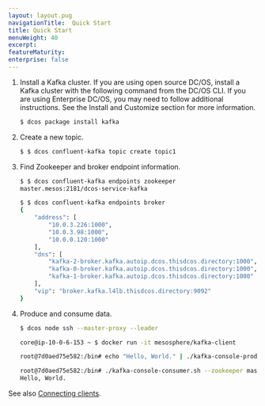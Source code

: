 ```yaml
---
layout: layout.pug
navigationTitle:  Quick Start
title: Quick Start
menuWeight: 40
excerpt:
featureMaturity:
enterprise: false
---
```


<!-- This source repo for this topic is https://github.com/mesosphere/dcos-commons -->


1. Install a Kafka cluster. If you are using open source DC/OS, install a Kafka cluster with the following command from the DC/OS CLI. If you are using Enterprise DC/OS, you may need to follow additional instructions. See the Install and Customize section for more information.

    ```bash
    $ dcos package install kafka
    ```

1. Create a new topic.

    ```bash
    $ $ dcos confluent-kafka topic create topic1
    ```

1. Find Zookeeper and broker endpoint information.

    ```bash
    $ $ dcos confluent-kafka endpoints zookeeper
    master.mesos:2181/dcos-service-kafka

    $ $ dcos confluent-kafka endpoints broker
    {
        "address": [
            "10.0.3.226:1000",
            "10.0.3.98:1000",
            "10.0.0.120:1000"
        ],
        "dns": [
            "kafka-2-broker.kafka.autoip.dcos.thisdcos.directory:1000",
            "kafka-0-broker.kafka.autoip.dcos.thisdcos.directory:1000",
            "kafka-1-broker.kafka.autoip.dcos.thisdcos.directory:1000"
        ],
        "vip": "broker.kafka.l4lb.thisdcos.directory:9092"
    }
    ```

1. Produce and consume data.

    ```bash
    $ dcos node ssh --master-proxy --leader

    core@ip-10-0-6-153 ~ $ docker run -it mesosphere/kafka-client

    root@7d0aed75e582:/bin# echo "Hello, World." | ./kafka-console-producer.sh --broker-list kafka-0-broker.kafka.autoip.dcos.thisdcos.directory:1000, kafka-1-broker.kafka.autoip.dcos.thisdcos.directory:1000, kafka-2-broker.kafka.autoip.dcos.thisdcos.directory:1000 --topic topic1

    root@7d0aed75e582:/bin# ./kafka-console-consumer.sh --zookeeper master.mesos:2181/dcos-service-kafka --topic topic1 --from-beginning
    Hello, World.
    ```

See also [Connecting clients][1].

 [1]: /services/kafka/connecting-clients/

